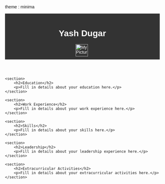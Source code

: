 theme : minima
<html>
<head>
	<title>My Resume</title>
	<style>
		/* Add some basic styles to improve the look of the page */
		body {
			font-family: Arial, sans-serif;
			margin: 0;
		}
		header {
			background-color: #333;
			color: #fff;
			text-align: center;
			padding: 10px;
		}
		img {
			max-width: 100px;
			height: 40px;
			margin-right: 5px;
		}
		section {
			padding: 20px;
			margin: 20px;
			background-color: #f1f1f1;
		}
		h2 {
			margin-top: 0;
		}
	</style>
</head>
<body>
	<header>
		<h1>Yash Dugar</h1>
		<img src="https://www.cmu.edu/mcs/grad/programs/ms-data-analytics/imgs/2023-msdas-class-photos/dugar-yash.jpg" alt="My Picture">
	</header>

	<section>
		<h2>Education</h2>
		<p>Fill in details about your education here.</p>
	</section>

	<section>
		<h2>Work Experience</h2>
		<p>Fill in details about your work experience here.</p>
	</section>

	<section>
		<h2>Skills</h2>
		<p>Fill in details about your skills here.</p>
	</section>

	<section>
		<h2>Leadership</h2>
		<p>Fill in details about your leadership experience here.</p>
	</section>

	<section>
		<h2>Extracurricular Activities</h2>
		<p>Fill in details about your extracurricular activities here.</p>
	</section>
</body>
</html>
